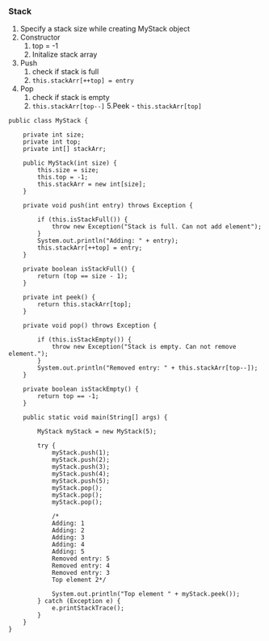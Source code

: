 ### Stack 

1. Specify a stack size while creating MyStack object
2. Constructor 
    1. top = -1
    2. Initalize stack array
3. Push
    1. check if stack is full
    2. `this.stackArr[++top] = entry`
4. Pop
    1. check if stack is empty
    2. `this.stackArr[top--]`
5.Peek - `this.stackArr[top]`   

```
public class MyStack {

    private int size;
    private int top;
    private int[] stackArr;

    public MyStack(int size) {
        this.size = size;
        this.top = -1;
        this.stackArr = new int[size];
    }

    private void push(int entry) throws Exception {

        if (this.isStackFull()) {
            throw new Exception("Stack is full. Can not add element");
        }
        System.out.println("Adding: " + entry);
        this.stackArr[++top] = entry;
    }

    private boolean isStackFull() {
        return (top == size - 1);
    }

    private int peek() {
        return this.stackArr[top];
    }

    private void pop() throws Exception {

        if (this.isStackEmpty()) {
            throw new Exception("Stack is empty. Can not remove element.");
        }
        System.out.println("Removed entry: " + this.stackArr[top--]);
    }

    private boolean isStackEmpty() {
        return top == -1;
    }

    public static void main(String[] args) {

        MyStack myStack = new MyStack(5);

        try {
            myStack.push(1);
            myStack.push(2);
            myStack.push(3);
            myStack.push(4);
            myStack.push(5);
            myStack.pop();
            myStack.pop();
            myStack.pop();

            /*
            Adding: 1
            Adding: 2
            Adding: 3
            Adding: 4
            Adding: 5
            Removed entry: 5
            Removed entry: 4
            Removed entry: 3
            Top element 2*/

            System.out.println("Top element " + myStack.peek());
        } catch (Exception e) {
            e.printStackTrace();
        }
    }
}
```